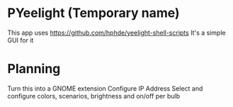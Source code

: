 # PYeelight (Temporary name)

This app uses https://github.com/hphde/yeelight-shell-scripts
It's a simple GUI for it

# Planning

Turn this into a GNOME extension
Configure IP Address
Select and configure colors, scenarios, brightness and on/off per bulb
